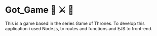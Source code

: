 # Got_Game :space_invader: :crossed_swords: :dragon:
This is a game based in the series Game of Thrones. To develop this application i used Node.js, to routes and functions and EJS to front-end.
